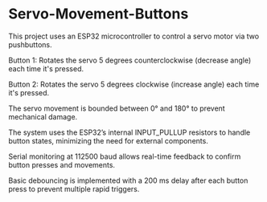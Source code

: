 # Servo-Movement-Buttons
This project uses an ESP32 microcontroller to control a servo motor via two pushbuttons.

Button 1: Rotates the servo 5 degrees counterclockwise (decrease angle) each time it's pressed.

Button 2: Rotates the servo 5 degrees clockwise (increase angle) each time it's pressed.

The servo movement is bounded between 0° and 180° to prevent mechanical damage.

The system uses the ESP32’s internal INPUT_PULLUP resistors to handle button states, minimizing the need for external components.

Serial monitoring at 112500 baud allows real-time feedback to confirm button presses and movements.

Basic debouncing is implemented with a 200 ms delay after each button press to prevent multiple rapid triggers.
